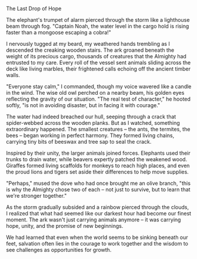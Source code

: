 The Last Drop of Hope

The elephant's trumpet of alarm pierced through the storm like a lighthouse beam through fog. "Captain Noah, the water level in the cargo hold is rising faster than a mongoose escaping a cobra!"

I nervously tugged at my beard, my weathered hands trembling as I descended the creaking wooden stairs. The ark groaned beneath the weight of its precious cargo, thousands of creatures that the Almighty had entrusted to my care. Every roll of the vessel sent animals sliding across the deck like living marbles, their frightened calls echoing off the ancient timber walls.

"Everyone stay calm," I commanded, though my voice wavered like a candle in the wind. The wise old owl perched on a nearby beam, his golden eyes reflecting the gravity of our situation. "The real test of character," he hooted softly, "is not in avoiding disaster, but in facing it with courage."

The water had indeed breached our hull, seeping through a crack that spider-webbed across the wooden planks. But as I watched, something extraordinary happened. The smallest creatures – the ants, the termites, the bees – began working in perfect harmony. They formed living chains, carrying tiny bits of beeswax and tree sap to seal the crack.

Inspired by their unity, the larger animals joined forces. Elephants used their trunks to drain water, while beavers expertly patched the weakened wood. Giraffes formed living scaffolds for monkeys to reach high places, and even the proud lions and tigers set aside their differences to help move supplies.

"Perhaps," mused the dove who had once brought me an olive branch, "this is why the Almighty chose two of each – not just to survive, but to learn that we're stronger together."

As the storm gradually subsided and a rainbow pierced through the clouds, I realized that what had seemed like our darkest hour had become our finest moment. The ark wasn't just carrying animals anymore – it was carrying hope, unity, and the promise of new beginnings.

We had learned that even when the world seems to be sinking beneath our feet, salvation often lies in the courage to work together and the wisdom to see challenges as opportunities for growth.

